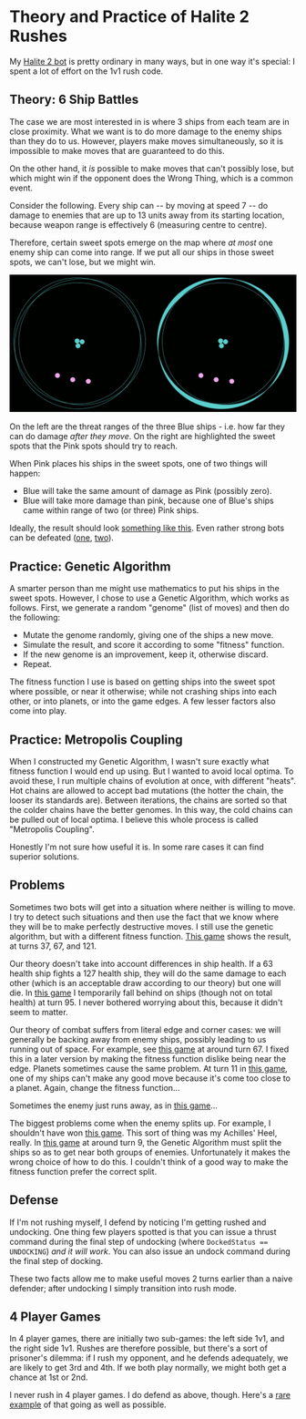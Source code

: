 # Theory and Practice of Halite 2 Rushes

My [Halite 2 bot](https://github.com/fohristiwhirl/gohalite2) is pretty ordinary in many ways, but in one way it's special: I spent a lot of effort on the 1v1 rush code.

## Theory: 6 Ship Battles

The case we are most interested in is where 3 ships from each team are in close proximity. What we want is to do more damage to the enemy ships than they do to us. However, players make moves simultaneously, so it is impossible to make moves that are guaranteed to do this.

On the other hand, it *is* possible to make moves that can't possibly lose, but which might win if the opponent does the Wrong Thing, which is a common event.

Consider the following. Every ship can -- by moving at speed 7 -- do damage to enemies that are up to 13 units away from its starting location, because weapon range is effectively 6 (measuring centre to centre).

Therefore, certain sweet spots emerge on the map where *at most* one enemy ship can come into range. If we put all our ships in those sweet spots, we can't lose, but we might win.

![Sweet Spots](https://raw.githubusercontent.com/fohristiwhirl/scraps/master/ranges.gif)

On the left are the threat ranges of the three Blue ships - i.e. how far they can do damage *after they move*. On the right are highlighted the sweet spots that the Pink spots should try to reach.

When Pink places his ships in the sweet spots, one of two things will happen:

* Blue will take the same amount of damage as Pink (possibly zero).
* Blue will take more damage than pink, because one of Blue's ships came within range of two (or three) Pink ships.

Ideally, the result should look [something like this](https://halite.io/play/?game_id=7146061). Even rather strong bots can be defeated ([one](https://halite.io/play/?game_id=6987743), [two](https://halite.io/play/?game_id=7102762)).

## Practice: Genetic Algorithm

A smarter person than me might use mathematics to put his ships in the sweet spots. However, I chose to use a Genetic Algorithm, which works as follows. First, we generate a random "genome" (list of moves) and then do the following:

* Mutate the genome randomly, giving one of the ships a new move.
* Simulate the result, and score it according to some "fitness" function.
* If the new genome is an improvement, keep it, otherwise discard.
* Repeat.

The fitness function I use is based on getting ships into the sweet spot where possible, or near it otherwise; while not crashing ships into each other, or into planets, or into the game edges. A few lesser factors also come into play.

## Practice: Metropolis Coupling

When I constructed my Genetic Algorithm, I wasn't sure exactly what fitness function I would end up using. But I wanted to avoid local optima. To avoid these, I run multiple chains of evolution at once, with different "heats". Hot chains are allowed to accept bad mutations (the hotter the chain, the looser its standards are). Between iterations, the chains are sorted so that the colder chains have the better genomes. In this way, the cold chains can be pulled out of local optima. I believe this whole process is called "Metropolis Coupling".

Honestly I'm not sure how useful it is. In some rare cases it can find superior solutions.

## Problems

Sometimes two bots will get into a situation where neither is willing to move. I try to detect such situations and then use the fact that we know where they will be to make perfectly destructive moves. I still use the genetic algorithm, but with a different fitness function. [This game](https://halite.io/play/?game_id=7094226) shows the result, at turns 37, 67, and 121.

Our theory doesn't take into account differences in ship health. If a 63 health ship fights a 127 health ship, they will do the same damage to each other (which is an acceptable draw according to our theory) but one will die. In [this game](https://halite.io/play/?game_id=7095394) I temporarily fall behind on ships (though not on total health) at turn 95. I never bothered worrying about this, because it didn't seem to matter.

Our theory of combat suffers from literal edge and corner cases: we will generally be backing away from enemy ships, possibly leading to us running out of space. For example, see [this game](https://halite.io/play/?game_id=7066056) at around turn 67. I fixed this in a later version by making the fitness function dislike being near the edge. Planets sometimes cause the same problem. At turn 11 in [this game](https://halite.io/play/?game_id=7328811), one of my ships can't make any good move because it's come too close to a planet. Again, change the fitness function...

Sometimes the enemy just runs away, as in [this game](https://halite.io/play/?game_id=7069201)...

The biggest problems come when the enemy splits up. For example, I shouldn't have won [this game](https://halite.io/play/?game_id=7226052). This sort of thing was my Achilles' Heel, really. In [this game](https://halite.io/play/?game_id=7361129) at around turn 9, the Genetic Algorithm must split the ships so as to get near both groups of enemies. Unfortunately it makes the wrong choice of how to do this. I couldn't think of a good way to make the fitness function prefer the correct split.

## Defense

If I'm not rushing myself, I defend by noticing I'm getting rushed and undocking. One thing few players spotted is that you can issue a thrust command during the final step of undocking (where `DockedStatus == UNDOCKING`) *and it will work*. You can also issue an undock command during the final step of docking.

These two facts allow me to make useful moves 2 turns earlier than a naive defender; after undocking I simply transition into rush mode.

## 4 Player Games

In 4 player games, there are initially two sub-games: the left side 1v1, and the right side 1v1. Rushes are therefore possible, but there's a sort of prisoner's dilemma: if I rush my opponent, and he defends adequately, we are likely to get 3rd and 4th. If we both play normally, we might both get a chance at 1st or 2nd.

I never rush in 4 player games. I do defend as above, though. Here's a [rare example](https://halite.io/play/?game_id=7286792) of that going as well as possible.
